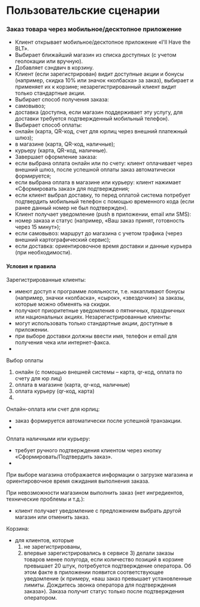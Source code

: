 # Пользовательские сценарии

### Заказ товара через мобильное/десктопное приложение
 - Клиент открывает мобильное/десктопное приложение «I'll Have the BLT».
 - Выбирает ближайший магазин из списка доступных (с учетом геолокации или вручную).
 - Добавляет сэндвич в корзину.
 - Клиент (если зарегистрирован) видит доступные акции и бонусы (например, скидка 10% или значок «колбаска» за заказ), выбирает и применяет их к корзине; незарегистрированный клиент видит только стандартные акции.
 - Выбирает способ получения заказа:
  - самовывоз;
  - доставка (доступна, если магазин поддерживает эту услугу, для доставки требуется подтвержденный мобильный телефон).
 - Выбирает способ оплаты:
  - онлайн (карта, QR-код, счет для юрлиц через внешний платежный шлюз);
  - в магазине (карта, QR-код, наличные);
  - курьеру (карта, QR-код, наличные).
 - Завершает оформление заказа:
  - если выбрана оплата онлайн или по счету: клиент оплачивает через внешний шлюз, после успешной оплаты заказ автоматически формируется;
  - если выбрана оплата в магазине или курьеру: клиент нажимает «Сформировать заказ» для подтверждения;
  - если клиент выбрал доставку, то перед оплатой система потребует подтвердить мобильный телефон с помощью временного кода (если ранее данный номер не был подтвержден).
 - Клиент получает уведомление (push в приложении, email или SMS):
  - номер заказа и статус (например, «Ваш заказ принят, готовность через 15 минут»);
  - если самовывоз: маршрут до магазина с учетом трафика (через внешний картографический сервис);
  - если доставка: ориентировочное время доставки и данные курьера (при необходимости).
    
#### Условия и правила
Зарегистрированные клиенты:
  - имеют доступ к программе лояльности, т.е. накапливают бонусы (например, значки «колбаска», «сырок», «звездочки») за заказы, которые можно обменять на скидки.
  - получают приоритетные уведомления о пятничных, праздничных или национальных акциях. 
Незарегистрированные клиенты:
  - могут использовать только стандартные акции, доступные в приложении.
  - при выборе доставки должны ввести имя, телефон и email для получения чека или интернет-факса.
  - 
Выбор оплаты
  1) онлайн (с помощью внешней системы – карта, qr-код, оплата по счету для юр лиц)
  2) оплата в магазине (карта, qr-код, наличные)
  3) оплата курьеру (qr-код, карта)
  4) 
Онлайн-оплата или счет для юрлиц: 
  - заказ формируется автоматически после успешной транзакции.
  - 
Оплата наличными или курьеру: 
  - требует ручного подтверждения клиентом через кнопку «Сформировать/Подтвердить заказ».
  - 
При выборе магазина отображается информации о загрузке магазина и ориентировочное время ожидания выполнения заказа.

При невозможности магазином выполнить заказ (нет ингредиентов, технические проблемы и т.д.):
- клиент получает уведомление с предложением выбрать другой магазин или отменить заказ.

Корзина:
  - для клиентов, которые 
    1) не зарегистрированы, 
    2) впервые зарегистрировались в сервисе 3) делали заказы товаров менее полугода, если количество позиций в корзине превышает 20 штук, потребуется подтверждение оператора. Об этом факте в приложении появится соответствующее уведомление (к примеру, «ваш заказ превышает установленные лимиты. Дождитесь звонка оператора для подтверждения заказа»). Заказа получит статус только после подтверждения оператором. 
